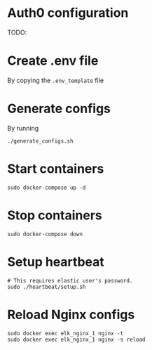# Auth0 configuration
TODO: 

# Create .env file
By copying the `.env_template` file

# Generate configs

By running
```
./generate_configs.sh
```

# Start containers

```
sudo docker-compose up -d
```

# Stop containers

```
sudo docker-compose down
```

# Setup heartbeat

```
# This requires elastic user's password.
sudo ./heartbeat/setup.sh
```

# Reload Nginx configs
```
sudo docker exec elk_nginx_1 nginx -t
sudo docker exec elk_nginx_1 nginx -s reload
```
